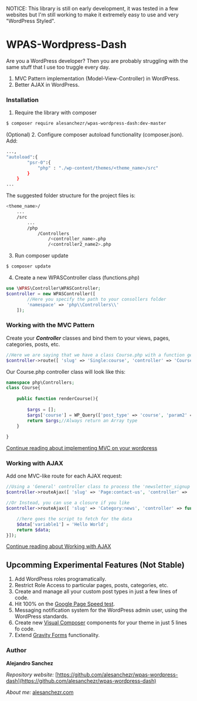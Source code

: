 NOTICE: This library is still on early development, it was tested in a few websites but I'm still working to make it extremely easy to use and very "WordPress Styled".

# WPAS-Wordpress-Dash

Are you a WordPress developer? Then you are probably struggling with the same stuff that I use too truggle every day.

1. MVC Pattern implementation (Model-View-Controller) in WordPress.
2. Better AJAX in WordPress.

### Installation

1. Require the library with composer
```sh
$ composer require alesanchezr/wpas-wordpress-dash:dev-master
```
(Optional) 2. Configure composer autoload functionality (composer.json). Add:
```sh
...,
"autoload":{
        "psr-0":{
            "php" : "./wp-content/themes/<theme_name>/src"
        }
    }
...
```
The suggested folder structure for the project files is:
```sh
<theme_name>/
    ...
    /src
        ...
        /php
            /Controllers
                /<controller_name>.php
                /<controller2_name2>.php
```
3. Run composer update
```sh 
$ composer update
```

4. Create a new WPASController class (functions.php)
```php
use \WPAS\Controller\WPASController;
$controller = new WPASController([
        //Here you specify the path to your consollers folder
        'namespace' => 'php\\Controllers\\'
    ]);
```

### Working with the MVC Pattern

Create your ***Controller*** classes and bind them to your views, pages, categories, posts, etc.
```php
//Here we are saying that we have a class Course.php with a function getCourseInfo that fetches the data needed to render any custom post tipe course
$controller->route([ 'slug' => 'Single:course', 'controller' => 'Course' ]);  
```
Our Course.php controller class will look like this:

```php
namespace php\Controllers;
class Course{
    
    public function renderCourse(){
        
        $args = [];
        $args['course'] = WP_Query(['post_type' => 'course', 'param2' => 'value2', ...);
        return $args;//Always return an Array type
    }
    
}
```
[Continue reading about implementing MVC on your wordpress](https://github.com/alesanchezr/wpas-wordpress-dash/tree/master/src/WPAS/Controller)

### Working with AJAX

Add one MVC-like route for each AJAX request:

```php
//Using a 'General' controller class to process the 'newsletter_signup' ajax action in the page with the slug 'contact-us'
$controller->routeAjax([ 'slug' => 'Page:contact-us', 'controller' => 'General:newsletter_signup' ]);  

//Or Instead, you can use a closure if you like
$controller->routeAjax([ 'slug' => 'Category:news', 'controller' => function(){

    //here goes the script to fetch for the data
    $data['variable1'] = 'Hello World';
    return $data;
}]);
```

[Continue reading about Working with AJAX](https://github.com/alesanchezr/wpas-wordpress-dash/tree/master/src/WPAS/Controller)

## Upcomming Experimental Features (Not Stable)

1. Add WordPress roles programatically.
2. Restrict Role Access to particular pages, posts, categories, etc.
3. Create and manage all your custom post types in just a few lines of code.
4. Hit 100% on the [Google Page Speed test](https://developers.google.com/speed/pagespeed/insights/).
5. Messaging notification system for the WordPress admin user, using the WordPress standards.
6. Create new [Visual Composer](https://vc.wpbakery.com/) components for your theme in just 5 lines fo code.
7. Extend [Gravity Forms](http://www.gravityforms.com/) functionality.

### Author

**Alejandro Sanchez**

  *Repository website:* [https://github.com/alesanchezr/wpas-wordpress-dash](https://github.com/alesanchezr/wpas-wordpress-dash)
  
  *About me:* [alesanchezr.com](http://alesanchezr.com)
